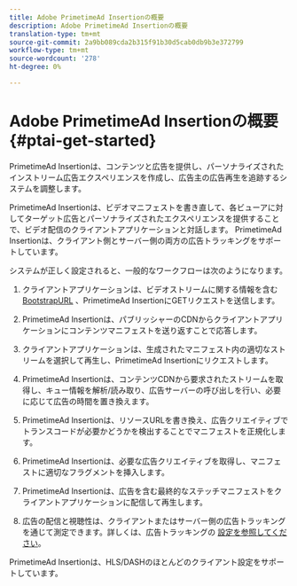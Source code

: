 ```yaml
---
title: Adobe PrimetimeAd Insertionの概要
description: Adobe PrimetimeAd Insertionの概要
translation-type: tm+mt
source-git-commit: 2a9bb089cda2b315f91b30d5cab0db9b3e372799
workflow-type: tm+mt
source-wordcount: '278'
ht-degree: 0%

---
```



# Adobe PrimetimeAd Insertionの概要 {#ptai-get-started}

PrimetimeAd Insertionは、コンテンツと広告を提供し、パーソナライズされたインストリーム広告エクスペリエンスを作成し、広告主の広告再生を追跡するシステムを調整します。

PrimetimeAd Insertionは、ビデオマニフェストを書き直して、各ビューアに対してターゲット広告とパーソナライズされたエクスペリエンスを提供することで、ビデオ配信のクライアントアプリケーションと対話します。 PrimetimeAd Insertionは、クライアント側とサーバー側の両方の広告トラッキングをサポートしています。

システムが正しく設定されると、一般的なワークフローは次のようになります。

1. クライアントアプリケーションは、ビデオストリームに関する情報を含む [BootstrapURL](/help/dynamic-ad-insertion/msapi-topics/ms-getting-started/ms-api-query-params.md) 、PrimetimeAd InsertionにGETリクエストを送信します。

1. PrimetimeAd Insertionは、パブリッシャーのCDNからクライアントアプリケーションにコンテンツマニフェストを送り返すことで応答します。

1. クライアントアプリケーションは、生成されたマニフェスト内の適切なストリームを選択して再生し、PrimetimeAd Insertionにリクエストします。

1. PrimetimeAd Insertionは、コンテンツCDNから要求されたストリームを取得し、キュー情報を解析/読み取り、広告サーバーの呼び出しを行い、必要に応じて広告の時間を置き換えます。

1. PrimetimeAd Insertionは、リソースURLを書き換え、広告クリエイティブでトランスコードが必要かどうかを検出することでマニフェストを正規化します。 <!-- see [Just-in-time ad transcoding](just-in-time-transcoding.md) and [packaging](just-in-time-repackaging.md).-->

1. PrimetimeAd Insertionは、必要な広告クリエイティブを取得し、マニフェストに適切なフラグメントを挿入します。

1. PrimetimeAd Insertionは、広告を含む最終的なステッチマニフェストをクライアントアプリケーションに配信して再生します。

1. 広告の配信と視聴性は、クライアントまたはサーバー側の広告トラッキングを通じて測定できます。詳しくは、広告トラッキングの [設定を参照してください](set-up-ad-tracking.md)。

PrimetimeAd Insertionは、HLS/DASHのほとんどのクライアント設定をサポートしています。
